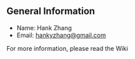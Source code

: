 ## General Information
- Name:   Hank Zhang
- Email:  hankyzhang@gmail.com

For more information, please read the Wiki
